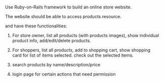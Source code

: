 
Use Ruby-on-Rails framework to build an online store website.

The website should be able to access products resource.

and have these functionalities:


1. For store owner, list all products (with products images), show individual product info,  add/edit/delete products.

2. For shoppers, list all products, add to shopping cart, show shopping card for list of items selected. check out the selected items.

3. search products by name/description/price

4. login page for certain actions that need permission
